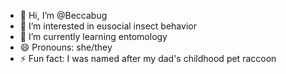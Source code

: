 - 👋 Hi, I’m @Beccabug
- 👀 I’m interested in eusocial insect behavior
- 🌱 I’m currently learning entomology
- 😄 Pronouns: she/they
- ⚡ Fun fact: I was named after my dad's childhood pet raccoon

<!---
Beccabug/Beccabug is a ✨ special ✨ repository because its `README.md` (this file) appears on your GitHub profile.
You can click the Preview link to take a look at your changes.
--->
